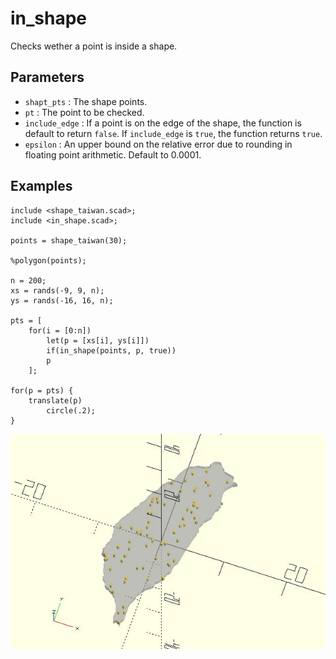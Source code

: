 # in_shape

Checks wether a point is inside a shape.

## Parameters

- `shapt_pts` : The shape points.
- `pt` : The point to be checked.
- `include_edge` : If a point is on the edge of the shape, the function is default to return `false`. If `include_edge` is `true`, the function returns `true`.
- `epsilon` : An upper bound on the relative error due to rounding in floating point arithmetic. Default to 0.0001.

## Examples

    include <shape_taiwan.scad>;
    include <in_shape.scad>;

    points = shape_taiwan(30);

    %polygon(points);

    n = 200;
    xs = rands(-9, 9, n);
    ys = rands(-16, 16, n);

    pts = [
        for(i = [0:n]) 
            let(p = [xs[i], ys[i]]) 
            if(in_shape(points, p, true))
            p
        ]; 

    for(p = pts) {
        translate(p) 
            circle(.2); 
    }

![in_shape](images/lib-in_shape-1.JPG)